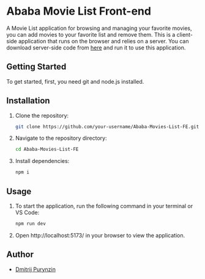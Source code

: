 # Ababa Movie List Front-end

A Movie List application for browsing and managing your favorite movies, you can add movies to your favorite list and remove them. This is a client-side application that runs on the browser and relies on a server. You can download server-side code from [here](https://github.com/darkeris345/Ababa-Movies-List-server) and run it to use this application.

## Getting Started

To get started, first, you need git and node.js installed.

## Installation

1. Clone the repository:

   ```bash
   git clone https://github.com/your-username/Ababa-Movies-List-FE.git
   ```

2. Navigate to the repository directory:

   ```bash
   cd Ababa-Movies-List-FE
   ```

3. Install dependencies:

   ```bash
   npm i
   ```


## Usage

1. To start the application, run the following command in your terminal or VS Code:

   ```bash
   npm run dev
   ```
2. Open http://localhost:5173/ in your browser to view the application.


## Author

- [Dmitrij Purynzin](https://github.com/darkeris345)
